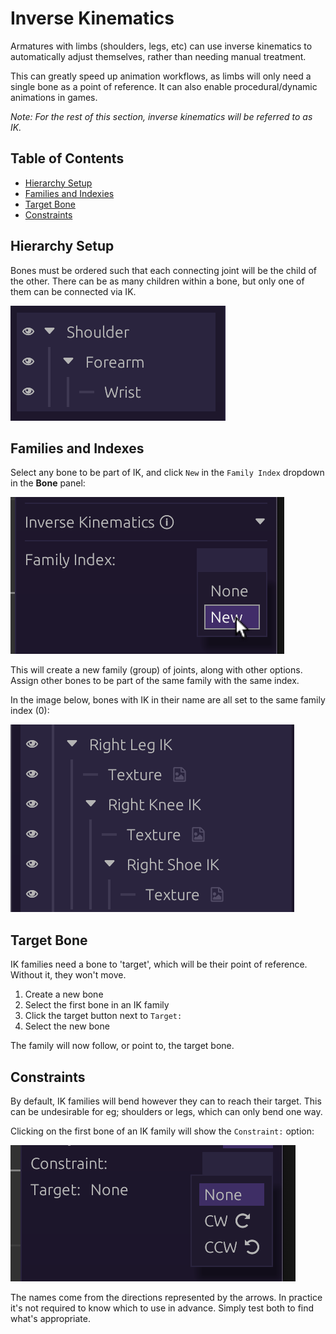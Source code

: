# Inverse Kinematics

Armatures with limbs (shoulders, legs, etc) can use inverse kinematics to
automatically adjust themselves, rather than needing manual treatment.

This can greatly speed up animation workflows, as limbs will only need a single
bone as a point of reference. It can also enable procedural/dynamic animations
in games.

_Note: For the rest of this section, inverse kinematics will be referred to as
IK._

## Table of Contents

- [Hierarchy Setup](#hierarchy-setup)
- [Families and Indexies](#families-and-indexes)
- [Target Bone](#target-bone)
- [Constraints](#constraints)

## Hierarchy Setup

Bones must be ordered such that each connecting joint will be the child of the
other. There can be as many children within a bone, but only one of them can be
connected via IK.

![inverse kinematics bone order](assets/ik_bone_order.png)

## Families and Indexes

Select any bone to be part of IK, and click `New` in the `Family Index` dropdown
in the **Bone** panel:

![family index dropdown](assets/family_idx.png)

This will create a new family (group) of joints, along with other options.
Assign other bones to be part of the same family with the same index.

In the image below, bones with IK in their name are all set to the same family
index (0):

![Full inverse kinematics family setup](assets/full_ik_family.png)

## Target Bone

IK families need a bone to 'target', which will be their point of reference.
Without it, they won't move.

1. Create a new bone
2. Select the first bone in an IK family
3. Click the target button next to `Target:`
4. Select the new bone

The family will now follow, or point to, the target bone.

## Constraints

By default, IK families will bend however they can to reach their target. This
can be undesirable for eg; shoulders or legs, which can only bend one way.

Clicking on the first bone of an IK family will show the `Constraint:` option:

![Constraint options](assets/constraints.png)

The names come from the directions represented by the arrows. In practice it's
not required to know which to use in advance. Simply test both to find what's
appropriate.
